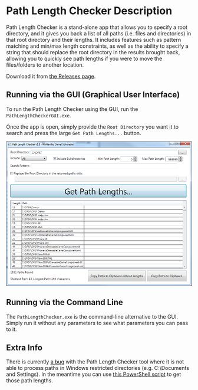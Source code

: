 # Path Length Checker Description

Path Length Checker is a stand-alone app that allows you to specify a root directory, and it gives you back a list of all paths (i.e. files and directories) in that root directory and their lengths. It includes features such as pattern matching and min/max length constraints, as well as the ability to specify a string that should replace the root directory in the results brought back, allowing you to quickly see path lengths if you were to move the files/folders to another location.

Download it from [the Releases page][GitHubReleasesPage].


## Running via the GUI (Graphical User Interface)

To run the Path Length Checker using the GUI, run the `PathLengthCheckerGUI.exe`.

Once the app is open, simply provide the `Root Directory` you want it to search and press the large `Get Path Lengths...` button.

![](docs/Images/PathLengthChecker.png)


## Running via the Command Line

The `PathLengthChecker.exe` is the command-line alternative to the GUI. Simply run it without any parameters to see what parameters you can pass to it.


## Extra Info

There is currently [a bug](https://pathlengthchecker.codeplex.com/workitem/1156) with the Path Length Checker tool where it is not able to process paths in Windows restricted directories (e.g. C:\Documents and Settings).  In the meantime you can use [this PowerShell script](http://blog.danskingdom.com/powershell-script-to-check-path-lengths/) to get those path lengths.


<!-- Links -->
[GitHubReleasesPage]: https://github.com/deadlydog/PathLengthChecker/releases
